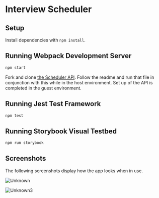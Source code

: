 # Interview Scheduler

## Setup

Install dependencies with `npm install`.

## Running Webpack Development Server

```sh
npm start
```
Fork and clone <a href="https://github.com/lighthouse-labs/scheduler-api">the Scheduler API</a>. Follow the readme and run that file in conjunction with this while in the host environment. Set up of the API is completed in the guest environment.

## Running Jest Test Framework

```sh
npm test
```

## Running Storybook Visual Testbed

```sh
npm run storybook
```
## Screenshots

The following screenshots display how the app looks when in use.

![Unknown](https://user-images.githubusercontent.com/60591525/146486890-9429e304-3579-4847-b1f4-ede776b211d0.png)

![Unknown3](https://user-images.githubusercontent.com/60591525/146486898-8a664a08-5cf0-4db7-9231-18b927fcbda8.png)

